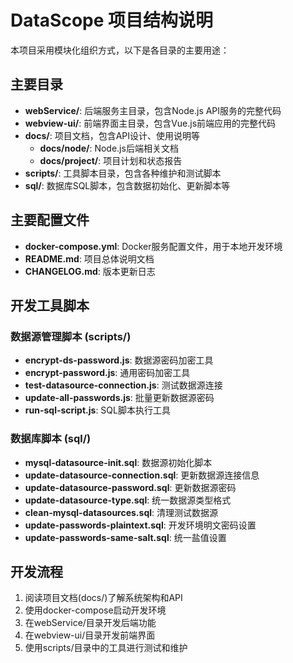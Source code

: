# DataScope 项目结构说明

本项目采用模块化组织方式，以下是各目录的主要用途：

## 主要目录

- **webService/**: 后端服务主目录，包含Node.js API服务的完整代码
- **webview-ui/**: 前端界面主目录，包含Vue.js前端应用的完整代码
- **docs/**: 项目文档，包含API设计、使用说明等
  - **docs/node/**: Node.js后端相关文档
  - **docs/project/**: 项目计划和状态报告
- **scripts/**: 工具脚本目录，包含各种维护和测试脚本
- **sql/**: 数据库SQL脚本，包含数据初始化、更新脚本等

## 主要配置文件

- **docker-compose.yml**: Docker服务配置文件，用于本地开发环境
- **README.md**: 项目总体说明文档
- **CHANGELOG.md**: 版本更新日志

## 开发工具脚本

### 数据源管理脚本 (scripts/)

- **encrypt-ds-password.js**: 数据源密码加密工具
- **encrypt-password.js**: 通用密码加密工具
- **test-datasource-connection.js**: 测试数据源连接
- **update-all-passwords.js**: 批量更新数据源密码
- **run-sql-script.js**: SQL脚本执行工具

### 数据库脚本 (sql/)

- **mysql-datasource-init.sql**: 数据源初始化脚本
- **update-datasource-connection.sql**: 更新数据源连接信息
- **update-datasource-password.sql**: 更新数据源密码
- **update-datasource-type.sql**: 统一数据源类型格式
- **clean-mysql-datasources.sql**: 清理测试数据源
- **update-passwords-plaintext.sql**: 开发环境明文密码设置
- **update-passwords-same-salt.sql**: 统一盐值设置

## 开发流程

1. 阅读项目文档(docs/)了解系统架构和API
2. 使用docker-compose启动开发环境
3. 在webService/目录开发后端功能
4. 在webview-ui/目录开发前端界面
5. 使用scripts/目录中的工具进行测试和维护